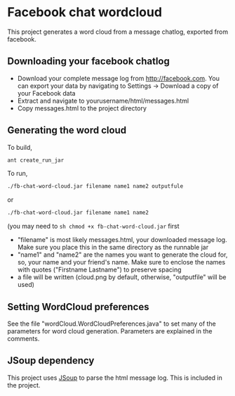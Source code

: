 Facebook chat wordcloud
=======================

This project generates a word cloud from a message chatlog, exported from facebook.

Downloading your facebook chatlog
---------------------------------
* Download your complete message log from http://facebook.com. You can export your data by navigating to Settings -> Download a copy of your Facebook data
* Extract and navigate to yourusername/html/messages.html
* Copy messages.html to the project directory

Generating the word cloud
---------------------------------
To build,
```sh
ant create_run_jar
```

To run,
```sh
./fb-chat-word-cloud.jar filename name1 name2 outputfule
```
or
```sh
./fb-chat-word-cloud.jar filename name1 name2
```
(you may need to ```sh chmod +x fb-chat-word-cloud.jar``` first
* "filename" is most likely messages.html, your downloaded message log. Make sure you place this in the same directory as the runnable jar
* "name1" and "name2" are the names you want to generate the cloud for, so, your name and your friend's name. Make sure to enclose the names with quotes ("Firstname Lastname") to preserve spacing
* a file will be written (cloud.png by default, otherwise, "outputfile" will be used)

Setting WordCloud preferences
--------------------------------
See the file "wordCloud.WordCloudPreferences.java" to set many of the parameters for word cloud generation. Parameters are explained in the comments.


JSoup dependency
--------------------------------
This project uses [JSoup](https://github.com/jhy/jsoup/) to parse the html message log. This is included in the project.
